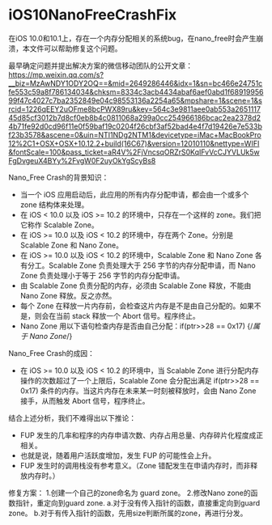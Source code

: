 # iOS10NanoFreeCrashFix
在iOS 10.0和10.1上，存在一个内存分配相关的系统bug，在nano_free时会产生崩溃，本文件可以帮助修复这个问题。

最早确定问题并提出解决方案的微信移动团队的公开文章：https://mp.weixin.qq.com/s?__biz=MzAwNDY1ODY2OQ==&mid=2649286446&idx=1&sn=bc466e24751cfe553c59a8f786134034&chksm=8334c3acb4434abaf6aef0abd1f6891995699f47c4027c7ba2352849e04c98553136a2254a65&mpshare=1&scene=1&srcid=1226qEEY2uOFme8bcPWX89ru&key=564c3e9811aee0ab553a265111745d85cf3012b7d8cf0eb8b4c0811068a299a0cc254966186bcac2ea2378d24b71fe92d0cd96f11e0f59baf19c0204f26cbf3af52bad4e4f7d19426e7e533bf23b3578&ascene=0&uin=NTI1NDg2NTM1&devicetype=iMac+MacBookPro12%2C1+OSX+OSX+10.12.2+build(16C67)&version=12010110&nettype=WIFI&fontScale=100&pass_ticket=aR4V%2FjVncsqORZrS0KqIFvVcCJYVLUk5wFgDvgeuX4BYy%2FvgW0F2uyOkYgScyBs8

Nano_Free Crash的背景知识：
* 当一个 iOS 应用启动后，此应用的所有内存分配申请，都会由一个或多个 zone 结构体来处理。
* 在 iOS < 10.0 以及 iOS >= 10.2 的环境中，只存在一个这样的 zone。我们把它称作 Scalable Zone。
* 在 iOS >= 10.0 以及 iOS < 10.2 的环境中，存在两个 Zone。分别是 Scalable Zone 和 Nano Zone。
* 在 iOS >= 10.0 以及 iOS < 10.2 的环境中，Scalable Zone 和 Nano Zone 各有分工。Scalable Zone 负责处理大于 256 字节的内存分配申请，而 Nano Zone 负责处理小于等于 256 字节的内存分配申请。
* 由 Scalable Zone 负责分配的内存，必须由 Scalable Zone 释放，不能由 Nano Zone 释放。反之亦然。
* 每个 Zone 在释放一片内存前，会检查这片内存是不是由自己分配的。如果不是，则会在当前 stack 释放一个 Abort 信号。程序终止。
* Nano Zone 用以下语句检查内存是否由自己分配：if(ptr>>28 == 0x17) {/*属于 Nano Zone*/}

Nano_Free Crash的成因：
* 在 iOS >= 10.0 以及 iOS < 10.2 的环境中，当 Scalable Zone 进行分配内存操作的次数超过了一个上限后，Scalable Zone 会分配出满足 if(ptr>>28 == 0x17) 条件的内存。当这片内存在未来某一时刻被释放时，会由 Nano Zone 接手，从而触发 Abort 信号，程序终止。

结合上述分析，我们不难得出以下推论：
* FUP 发生的几率和程序的内存申请次数、内存占用总量、内存碎片化程度成正相关。
* 也就是说，随着用户活跃度增加，发生 FUP 的可能性会上升。
* FUP 发生时的调用栈没有参考意义。（Zone 错配发生在申请内存时，而非释放内存时。）

修复方案：
1.创建一个自己的zone命名为 guard zone。
2.修改Nano zone的函数指针，重定向到guard zone.
	a.对于没有传入指针的函数，直接重定向到guard zone。
	b.对于有传入指针的函数，先用size判断所属的zone，再进行分发。